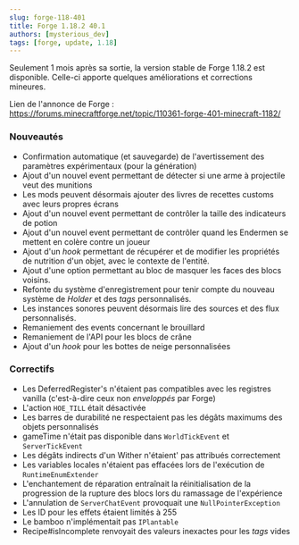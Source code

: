 ```yaml
---
slug: forge-118-401
title: Forge 1.18.2 40.1
authors: [mysterious_dev]
tags: [forge, update, 1.18]
---
```


Seulement 1 mois après sa sortie, la version stable de Forge 1.18.2 est disponible. Celle-ci apporte quelques améliorations et corrections mineures.

<!--truncate-->

Lien de l'annonce de Forge : https://forums.minecraftforge.net/topic/110361-forge-401-minecraft-1182/

### Nouveautés

- Confirmation automatique (et sauvegarde) de l'avertissement des paramètres expérimentaux (pour la génération)
- Ajout d'un nouvel event permettant de détecter si une arme à projectile veut des munitions
- Les mods peuvent désormais ajouter des livres de recettes customs avec leurs propres écrans
- Ajout d'un nouvel event permettant de contrôler la taille des indicateurs de potion
- Ajout d'un nouvel event permettant de contrôler quand les Endermen se mettent en colère contre un joueur
- Ajout d'un _hook_ permettant de récupérer et de modifier les propriétés de nutrition d'un objet, avec le contexte de l'entité.
- Ajout d'une option permettant au bloc de masquer les faces des blocs voisins.
- Refonte du système d'enregistrement pour tenir compte du nouveau système de _Holder_ et des _tags_ personnalisés.
- Les instances sonores peuvent désormais lire des sources et des flux personnalisés.
- Remaniement des events concernant le brouillard
- Remaniement de l'API pour les blocs de crâne
- Ajout d'un _hook_ pour les bottes de neige personnalisées

### Correctifs

- Les DeferredRegister's n'étaient pas compatibles avec les registres vanilla (c'est-à-dire ceux non _enveloppés_ par Forge)
- L'action `HOE_TILL` était désactivée
- Les barres de durabilité ne respectaient pas les dégâts maximums des objets personnalisés
- gameTime n'était pas disponible dans `WorldTickEvent` et `ServerTickEvent`
- Les dégâts indirects d'un Wither n'étaient' pas attribués correctement
- Les variables locales n'étaient pas effacées lors de l'exécution de `RuntimeEnumExtender`
- L'enchantement de réparation entraînait la réinitialisation de la progression de la rupture des blocs lors du ramassage de l'expérience
- L'annulation de `ServerChatEvent` provoquait une `NullPointerException`
- Les ID pour les effets étaient limités à 255
- Le bamboo n'implémentait pas `IPlantable`
- Recipe#isIncomplete renvoyait des valeurs inexactes pour les _tags_ vides